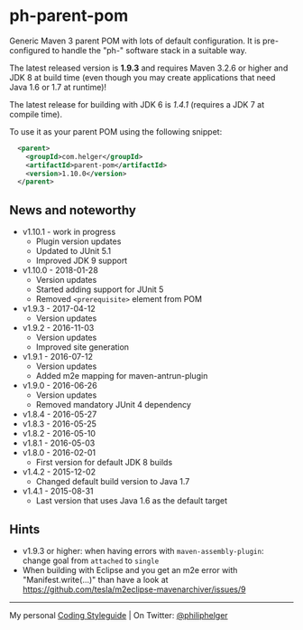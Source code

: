# ph-parent-pom

Generic Maven 3 parent POM with lots of default configuration.
It is pre-configured to handle the "ph-" software stack in a suitable way.

The latest released version is **1.9.3** and requires Maven 3.2.6 or higher and JDK 8 at build time (even though you may create applications that need Java 1.6 or 1.7 at runtime)!

The latest release for building with JDK 6 is *1.4.1* (requires a JDK 7 at compile time).

To use it as your parent POM using the following snippet:
```xml
  <parent>
    <groupId>com.helger</groupId>
    <artifactId>parent-pom</artifactId>
    <version>1.10.0</version>
  </parent>
```

## News and noteworthy

* v1.10.1 - work in progress
  * Plugin version updates
  * Updated to JUnit 5.1
  * Improved JDK 9 support
* v1.10.0 - 2018-01-28
  * Version updates
  * Started adding support for JUnit 5
  * Removed `<prerequisite>` element from POM
* v1.9.3 - 2017-04-12
  * Version updates
* v1.9.2 - 2016-11-03
  * Version updates
  * Improved site generation
* v1.9.1 - 2016-07-12
  * Version updates
  * Added m2e mapping for maven-antrun-plugin
* v1.9.0 - 2016-06-26
  * Version updates
  * Removed mandatory JUnit 4 dependency
* v1.8.4 - 2016-05-27
* v1.8.3 - 2016-05-25
* v1.8.2 - 2016-05-10
* v1.8.1 - 2016-05-03
* v1.8.0 - 2016-02-01
  * First version for default JDK 8 builds
* v1.4.2 - 2015-12-02
  * Changed default build version to Java 1.7
* v1.4.1 - 2015-08-31
  * Last version that uses Java 1.6 as the default target  
    
## Hints

* v1.9.3 or higher: when having errors with `maven-assembly-plugin`: change goal from `attached` to `single`
* When building with Eclipse and you get an m2e error with "Manifest.write(...)" than have a look at https://github.com/tesla/m2eclipse-mavenarchiver/issues/9

---

My personal [Coding Styleguide](https://github.com/phax/meta/blob/master/CodingStyleguide.md) |
On Twitter: <a href="https://twitter.com/philiphelger">@philiphelger</a>
